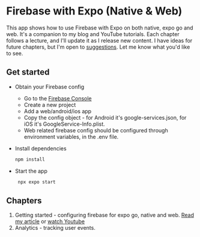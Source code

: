 # Firebase with Expo (Native & Web)

This app shows how to use Firebase with Expo on both native, expo go and web.
It's a companion to my blog and YouTube tutorials. Each chapter follows a lecture, and I'll update it as I release new content.
I have ideas for future chapters, but I'm open to [suggestions](https://github.com/amarjanica/firebase-expo-demo/discussions). Let me know what you'd like to see.

## Get started

- Obtain your Firebase config
  - Go to the [Firebase Console](https://console.firebase.google.com/)
  - Create a new project
  - Add a web/android/ios app
  - Copy the config object - for Android it's google-services.json, for iOS it's GoogleService-Info.plist.
  - Web related firebase config should be configured through environment variables, in the .env file.

- Install dependencies

   ```bash
   npm install
   ```
- Start the app

   ```bash
    npx expo start
   ```


## Chapters

1. Getting started - configuring firebase for expo go, native and web. [Read my article](https://www.amarjanica.com/getting-started-with-firebase-on-expo-go-native-and-web/) or [watch Youtube](https://youtu.be/6uWL5hxK1NM)
2. Analytics - tracking user events.
